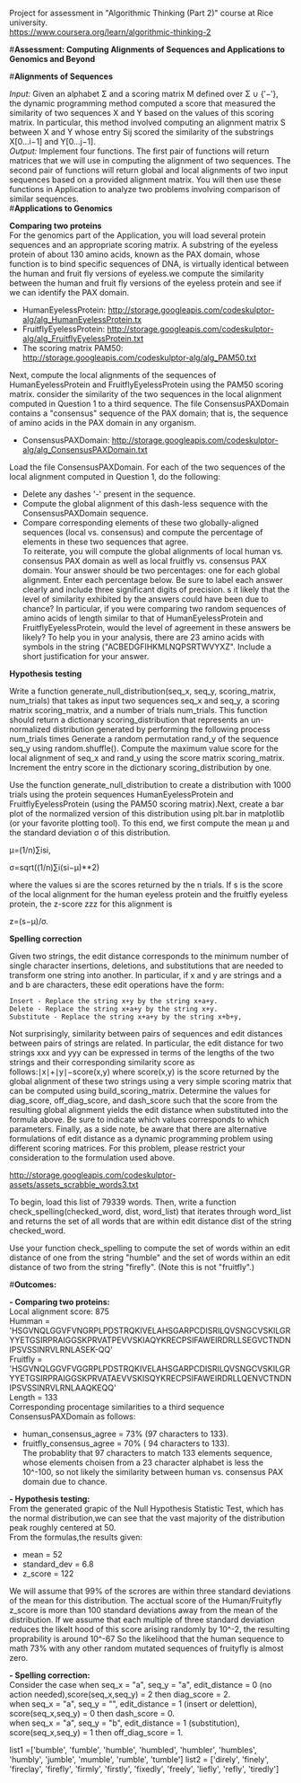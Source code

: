 Project for assessment in "Algorithmic Thinking (Part 2)" course at Rice university.  
https://www.coursera.org/learn/algorithmic-thinking-2

#**Assessment: Computing Alignments of Sequences and Applications to Genomics and Beyond**

#**Alignments of Sequences**

*Input:* Given an alphabet Σ and a scoring matrix M defined over Σ ∪ {′−′}, the dynamic programming method computed a score that measured the similarity of two sequences X and Y based on the values of this scoring matrix. In particular, this method involved computing an alignment matrix S between X and Y whose entry Sij​ scored the similarity of the substrings X[0…i−1] and Y[0…j−1].  
*Output:* Implement four functions. The first pair of functions will return matrices that we will use in computing the alignment of two sequences. The second pair of functions will return global and local alignments of two input sequences based on a provided alignment matrix. You will then use these functions in Application to analyze two problems involving comparison of similar sequences.  
#**Applications to Genomics**

**Comparing two proteins**  
For the genomics part of the Application, you will load several protein sequences and an appropriate scoring matrix. A substring of the eyeless protein of about 130 amino acids, known as the PAX domain, whose function is to bind specific sequences of DNA, is virtually identical between the human and fruit fly versions of eyeless.we compute the similarity between the human and fruit fly versions of the eyeless protein and see if we can identify the PAX domain.

- HumanEyelessProtein: http://storage.googleapis.com/codeskulptor-alg/alg_HumanEyelessProtein.tx
- FruitflyEyelessProtein: http://storage.googleapis.com/codeskulptor-alg/alg_FruitflyEyelessProtein.txt
- The scoring matrix PAM50: http://storage.googleapis.com/codeskulptor-alg/alg_PAM50.txt

Next, compute the local alignments of the sequences of HumanEyelessProtein and FruitflyEyelessProtein using the PAM50 scoring matrix.
consider the similarity of the two sequences in the local alignment computed in Question 1 to a third sequence. The file ConsensusPAXDomain contains a "consensus" sequence of the PAX domain; that is, the sequence of amino acids in the PAX domain in any organism.

- ConsensusPAXDomain: http://storage.googleapis.com/codeskulptor-alg/alg_ConsensusPAXDomain.txt

Load the file ConsensusPAXDomain. For each of the two sequences of the local alignment computed in Question 1, do the following:

- Delete any dashes '-' present in the sequence.
- Compute the global alignment of this dash-less sequence with the ConsensusPAXDomain sequence.  
- Compare corresponding elements of these two globally-aligned sequences (local vs. consensus) and compute the percentage of elements in these two sequences that agree.  
To reiterate, you will compute the global alignments of local human vs. consensus PAX domain as well as local fruitfly vs. consensus PAX domain. Your answer should be two percentages: one for each global alignment. Enter each percentage below. Be sure to label each answer clearly and include three significant digits of precision.
s it likely that the level of similarity exhibited by the answers could have been due to chance? In particular, if you were comparing two random sequences of amino acids of length similar to that of HumanEyelessProtein and FruitflyEyelessProtein, would the level of agreement in these answers be likely? To help you in your analysis, there are 23 amino acids with symbols in the string ("ACBEDGFIHKMLNQPSRTWVYXZ". Include a short justification for your answer.

**Hypothesis testing**

Write a function generate_null_distribution(seq_x, seq_y, scoring_matrix, num_trials) that takes as input two sequences seq_x  and seq_y, a scoring matrix scoring_matrix, and a number of trials num_trials. This function should return a dictionary scoring_distribution that represents an un-normalized distribution generated by performing the following process num_trials times
    Generate a random permutation rand_y of the sequence seq_y using random.shuffle().
    Compute the maximum value score for the local alignment of seq_x and rand_y using the score matrix scoring_matrix.
    Increment the entry score in the dictionary scoring_distribution by one.

Use the function generate_null_distribution to create a distribution with 1000 trials using the protein sequences HumanEyelessProtein and FruitflyEyelessProtein (using the PAM50 scoring matrix).Next, create a bar plot of the normalized version of this distribution using plt.bar in matplotlib (or your favorite plotting tool).
To this end, we first compute the mean μ and the standard deviation σ of this distribution.

μ=(1/n)∑isi,

σ=sqrt((1/n)∑i(si−μ)**2)

where the values si​ are the scores returned by the n trials. If s is the score of the local alignment for the human eyeless protein and the fruitfly eyeless protein, the z-score zzz for this alignment is

z=(s−μ)/σ.

**Spelling correction**  

Given two strings, the edit distance corresponds to the minimum number of single character insertions, deletions, and substitutions that are needed to transform one string into another. In particular, if x and y are strings and a and b are characters, these edit operations have the form:

    Insert - Replace the string x+y by the string x+a+y.
    Delete - Replace the string x+a+y by the string x+y.
    Substitute - Replace the string x+a+y by the string x+b+y,

Not surprisingly, similarity between pairs of sequences and edit distances between pairs of strings are related. In particular, the edit distance for two strings xxx and yyy can be expressed in terms of the lengths of the two strings and their corresponding similarity score as follows:∣x∣+∣y∣−score(x,y) where score(x,y) is the score returned by the global alignment of these two strings using a very simple scoring matrix that can be computed using build_scoring_matrix.
Determine the values for diag_score, off_diag_score, and dash_score such that the score from the resulting global alignment yields the edit distance when substituted into the formula above. Be sure to indicate which values corresponds to which parameters. Finally, as a side note, be aware that there are alternative formulations of edit distance as a dynamic programming problem using different scoring matrices. For this problem, please restrict your consideration to the formulation used above.

http://storage.googleapis.com/codeskulptor-assets/assets_scrabble_words3.txt

To begin, load this list of 79339 words. Then, write a function check_spelling(checked_word, dist, word_list) that iterates through word_list and returns the set of all words that are within edit distance dist of the string checked_word.

Use your function check_spelling to compute the set of words within an edit distance of one from the string "humble" and the set of words within an edit distance of two from the string "firefly". (Note this is not "fruitfly".)

#**Outcomes:**  

**- Comparing two proteins:**  
Local alignment score: 875  
Humman = 'HSGVNQLGGVFVNGRPLPDSTRQKIVELAHSGARPCDISRILQVSNGCVSKILGRYYETGSIRPRAIGGSKPRVATPEVVSKIAQYKRECPSIFAWEIRDRLLSEGVCTNDNIPSVSSINRVLRNLASEK-QQ'  
Fruitfly = 'HSGVNQLGGVFVGGRPLPDSTRQKIVELAHSGARPCDISRILQVSNGCVSKILGRYYETGSIRPRAIGGSKPRVATAEVVSKISQYKRECPSIFAWEIRDRLLQENVCTNDNIPSVSSINRVLRNLAAQKEQQ'  
Length = 133  
Corresponding procentage similarities to  a third sequence ConsensusPAXDomain as follows:
* human_consensus_agree = 73% (97 characters to 133).
* fruitfly_consensus_agree = 70% ( 94 characters to 133).  
The probablity that 97 characters to match 133 elements sequence, whose elements choisen from a 23 character alphabet is less the 10^-100, so not likely the similarity between human vs. consensus PAX domain due to chance. 

**- Hypothesis testing:**  
From the generated grapic of the Null Hypothesis Statistic Test, which has the normal distribution,we can see that the vast majority of the distribution peak roughly centered at 50.   
From the formulas,the results given:

* mean = 52 
* standard_dev = 6.8
* z_score = 122    

We will assume that 99% of the scrores are within three standard deviations of the mean for this distribution. The acctual score of the Human/Fruityfly z_score is more than 100 standard deviations away from the mean of the distribution. If we assume that each multiple of three standard deviation reduces the likelt hood of this score arising randomly by 10^-2, the resulting proprability is around 10^-67
So the likelihood that the human sequence to math 73%  with any other random mutated sequences of fruityfly is almost zero.
 
**- Spelling correction:**  
Consider the case when seq_x = "a", seq_y = "a", edit_distance = 0 (no action needed),score(seq_x,seq_y) = 2 then diag_score = 2.  
when seq_x = "a", seq_y = "", edit_distance = 1 (insert or delettion), score(seq_x,seq_y) = 0 then dash_score = 0.  
when seq_x = "a", seq_y = "b", edit_distance = 1 (substitution), score(seq_x,seq_y) = 1 then off_diag_score = 1.  

list1 =['bumble', 'fumble', 'humble', 'humbled', 'humbler', 'humbles', 'humbly', 'jumble', 'mumble', 'rumble', 'tumble']
list2 = ['direly', 'finely', 'fireclay', 'firefly', 'firmly', 'firstly', 'fixedly', 'freely', 'liefly', 'refly', 'tiredly']

